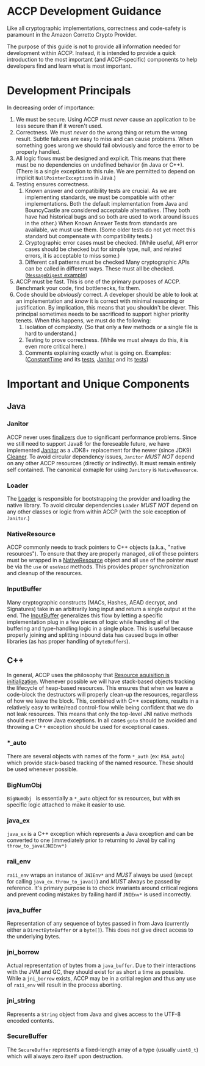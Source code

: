 # ACCP Development Guidance
Like all cryptographic implementations, correctness and code-safety is paramount in the Amazon Corretto Crypto Provider.

The purpose of this guide is not to provide all information needed for development within ACCP.
Instead, it is intended to provide a quick introduction to the most important (and ACCP-specific) components to help developers find and learn what is most important.

# Development Principals

In decreasing order of importance:

1. We must be secure.
    Using ACCP must *never* cause an application to be less secure than if it weren't used.
2. Correctness.
    We must _never_ do the wrong thing or return the wrong result.
    Subtle failures are easy to miss and can cause problems.
    When something goes wrong we should fail obviously and force the error to be properly handled.
3. All logic flows must be designed and explicit.
    This means that there must be no dependencies on undefined behavior (in Java or C++).
    (There is a single exception to this rule. We are permitted to depend on implicit `NullPointerException`s in Java.)
4. Testing ensures correctness.
    1. Known answer and compatibility tests are crucial.
        As we are implementing standards, we must be compatible with other implementations. Both the default implementation from Java and BouncyCastle are considered acceptable alternatives. (They both have had historical bugs and so both are used to work around issues in the other.)
        When Known Answer Tests from standards are available, we must use them. (Some older tests do not yet meet this standard but compensate with compatibility tests.)
    2. Cryptographic error cases must be checked.
        (While useful, API error cases should be checked but for simple type, null, and related errors, it is acceptable to miss some.)
    3. Different call patterns must be checked
        Many cryptographic APIs can be called in different ways. These must all be checked.
	  ([`MessageDigest` example](https://github.com/corretto/amazon-corretto-crypto-provider/blob/develop/src/com/amazon/corretto/crypto/provider/Utils.java#L297))
5. ACCP must be fast.
    This is one of the primary purposes of ACCP.
    Benchmark your code, find bottlenecks, fix them.
6. Code should be *obviously* correct.
    A developer should be able to look at an implementation and *know* it is correct with minimal reasoning or justification.
    By implication, this means that you shouldn't be clever.
    This principal sometimes needs to be sacrificed to support higher priority tenets. When this happens, we must do the following:
    1. Isolation of complexity. (So that only a few methods or a single file is hard to understand.)
    2. Testing to prove correctness. (While we must always do this, it is even more critical here.)
    3. Comments explaining exactly what is going on.
    Examples: ([ConstantTime](https://github.com/corretto/amazon-corretto-crypto-provider/blob/develop/src/com/amazon/corretto/crypto/provider/ConstantTime.java) and its [tests](https://github.com/corretto/amazon-corretto-crypto-provider/blob/develop/tst/com/amazon/corretto/crypto/provider/test/ConstantTimeTests.java), [Janitor](https://github.com/corretto/amazon-corretto-crypto-provider/blob/develop/src/com/amazon/corretto/crypto/provider/Janitor.java) and its [tests](https://github.com/corretto/amazon-corretto-crypto-provider/blob/develop/tst/com/amazon/corretto/crypto/provider/test/JanitorTest.java))

# Important and Unique Components
## Java
### Janitor
ACCP never uses [finalizers](https://docs.oracle.com/en/java/javase/11/docs/api/java.base/java/lang/Object.html#finalize()) due to significant performance problems. Since we still need to support Java8 for the foreseable future, we have implemented [Janitor](https://github.com/corretto/amazon-corretto-crypto-provider/blob/develop/src/com/amazon/corretto/crypto/provider/Janitor.java) as a JDK8+ replacement for the newer (since JDK9) [Cleaner](https://docs.oracle.com/en/java/javase/11/docs/api/java.base/java/lang/ref/Cleaner.html). To avoid circular dependency issues, `Janitor` *MUST NOT* depend on any other ACCP resources (directly or indirectly). It must remain entirely self contained.
The canonical exmaple for using `Janitory` is `NativeResource`.

### Loader
The [Loader](https://github.com/corretto/amazon-corretto-crypto-provider/blob/develop/src/com/amazon/corretto/crypto/provider/Loader.java) is responsible for bootstrapping the provider and loading the native library. To avoid circular dependencies `Loader` *MUST NOT* depend on any other classes or logic from within ACCP (with the sole exception of `Janitor`.)

### NativeResource
ACCP commonly needs to track pointers to C++ objects (a.k.a., "native resources"). To ensure that they are properly managed, *all* of these pointers must be wrapped in a [NativeResource](https://github.com/corretto/amazon-corretto-crypto-provider/blob/develop/src/com/amazon/corretto/crypto/provider/NativeResource.java) object and all use of the pointer *must* be via the `use` or `useVoid` methods. This provides proper synchronization and cleanup of the resources.

### InputBuffer
Many cryptographic constructs (MACs, Hashes, AEAD decrypt, and Signatures) take in an arbitrarily long input and return a single output at the end.
The [InputBuffer](https://github.com/corretto/amazon-corretto-crypto-provider/blob/develop/src/com/amazon/corretto/crypto/provider/InputBuffer.java) generalizes this flow by letting a specific implementation plug in a few pieces of logic while handling all of the buffering and type-handling logic in a single place.
This is useful because properly joining and splitting inbound data has caused bugs in other libraries (as has proper handling of `ByteBuffers`).

## C++
In general, ACCP uses the philosophy that [Resource aquisition is initialization](https://en.wikipedia.org/wiki/Resource_acquisition_is_initialization). Whenever possible we will have stack-based objects tracking the lifecycle of heap-based resources. This ensures that when we leave a code-block the destructors will properly clean-up the resources, regardless of how we leave the block. This, combined with C++ exceptions, results in a relatively easy to write/read control-flow while being confident that we do not leak resources. This means that only the top-level JNI native methods should ever throw Java exceptions. In all cases `goto` should be avoided and throwing a C++ exception should be used for exceptional cases.

### *_auto
There are several objects with names of the form `*_auth` (ex: `RSA_auto`) which provide stack-based tracking of the named resource. These should be used whenever possible.

### BigNumObj
`BigNumObj ` is essentially a `*_auto` object for `BN` resources, but with `BN` specific logic attached to make it easier to use.

### java_ex
`java_ex` is a C++ exception which represents a Java exception and can be converted to one (immediately prior to returning to Java) by calling `throw_to_java(JNIEnv*)`

### raii_env 
`raii_env` wraps an instance of `JNIEnv*` and *MUST* always be used (except for calling `java_ex.throw_to_java()`) and *MUST* always be passed by reference.
It's primary purpose is to check invariants around critical regions and prevent coding mistakes by failing hard if `JNIEnv*` is used incorrectly.

### java_buffer
Representation of any sequence of bytes passed in from Java (currently either a `DirectByteBuffer` or a `byte[]`). This does not give direct access to the underlying bytes.

### jni_borrow
Actual representation of bytes from a `java_buffer`. Due to their interactions with the JVM and GC, they should exist for as short a time as possible.
While a `jni_borrow` exists, ACCP may be in a critial region and thus any use of `raii_env` will result in the process aborting.

### jni_string
Represents a `String` object from Java and gives access to the UTF-8 encoded contents.

### SecureBuffer
The `SecureBuffer` represents a fixed-length array of a type (usually `uint8_t`) which will always zero itself upon destruction.